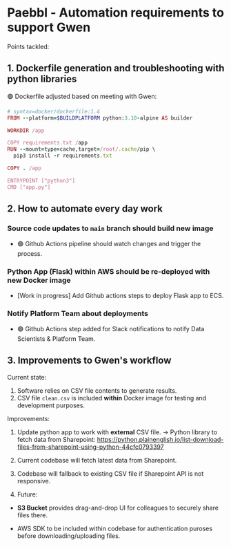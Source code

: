 # Paebbl - Automation requirements to support Gwen

Points tackled:

## 1. Dockerfile generation and troubleshooting with python libraries

🟢 Dockerfile adjusted based on meeting with Gwen:

```ruby
# syntax=docker/dockerfile:1.4
FROM --platform=$BUILDPLATFORM python:3.10-alpine AS builder

WORKDIR /app

COPY requirements.txt /app
RUN --mount=type=cache,target=/root/.cache/pip \
  pip3 install -r requirements.txt

COPY . /app

ENTRYPOINT ["python3"]
CMD ["app.py"]
```

## 2. How to automate every day work

### Source code updates to `main` branch should build new image

- 🟢 Github Actions pipeline should watch changes and trigger the process.

### Python App (Flask) within AWS should be re-deployed with new Docker image

- [Work in progress] Add Github actions steps to deploy Flask app to ECS.

### Notify Platform Team about deployments

- 🟢 Github Actions step added for Slack notifications to notify Data Scientists & Platform Team.

## 3. Improvements to Gwen's workflow

Current state:

1. Software relies on CSV file contents to generate results.
2. CSV file `clean.csv` is included **within** Docker image for testing and development purposes.

Improvements:

1. Update python app to work with **external** CSV file.
   -> Python library to fetch data from Sharepoint:
   https://python.plainenglish.io/list-download-files-from-sharepoint-using-python-44cfc0793397

2. Current codebase will fetch latest data from Sharepoint.

3. Codebase will fallback to existing CSV file if Sharepoint API is not responsive.

4. Future:

- **S3 Bucket** provides drag-and-drop UI for colleagues to securely share files there.

- AWS SDK to be included within codebase for authentication puroses before downloading/uploading files.
